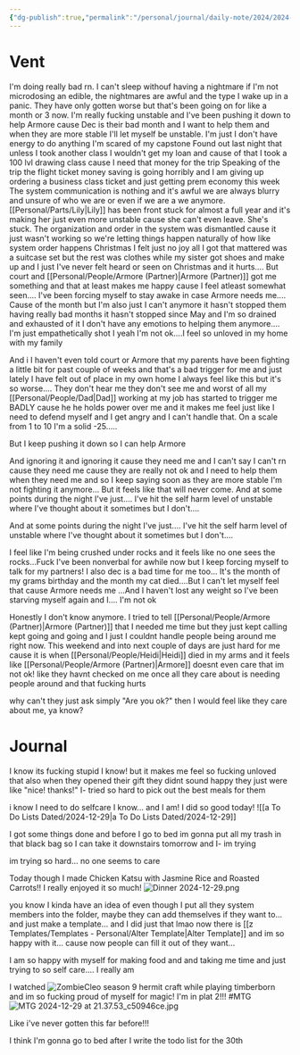 ```yaml
---
{"dg-publish":true,"permalink":"/personal/journal/daily-note/2024/2024-12-29/","tags":["tired/exausted","anger","anxiety","Armore","sad","numb","stressed","daily","20-24"]}
---
```


# Vent

I'm doing really bad rn. I can't sleep withouf having a nightmare if I'm not microdosing an edible, the nightmares are awful and the type I wake up in a panic. They have only gotten worse but that's been going on for like a month or 3 now. I'm really fucking unstable and I've been pushing it down to help Armore cause Dec is their bad month and I want to help them and when they are more stable I'll let myself be unstable. I'm just I don't have energy to do anything I'm scared of my capstone Found out last night that unless I took another class I wouldn't get my loan and cause of that I took a 100 lvl drawing class cause I need that money for the trip Speaking of the trip the flight ticket money saving is going horribly and I am giving up ordering a business class ticket and just getting prem economy this week The system communication is nothing and it's awful we are always blurry and unsure of who we are or even if we are a we anymore. [[Personal/Parts/Lily\|Lily]] has been front stuck for almost a full year and it's making her just even more unstable cause she can't even leave. She's stuck. The organization and order in the system was dismantled cause it just wasn't working so we're letting things happen naturally of how like system order happens Christmas I felt just no joy all I got that mattered was a suitcase set but the rest was clothes while my sister got shoes and make up and I just I've never felt heard or seen on Christmas and it hurts.... But court and [[Personal/People/Armore (Partner)\|Armore (Partner)]] got me something and that at least makes me happy cause I feel atleast somewhat seen.... I've been forcing myself to stay awake in case Armore needs me.... Cause of the month but I'm also just I can't anymore it hasn't stopped them having really bad months it hasn't stopped since May and I'm so drained and exhausted of it I don't have any emotions to helping them anymore.... I'm just empathetically shot I yeah I'm not ok....I feel so unloved in my home with my family

And i I haven't even told court or Armore that my parents have been fighting a little bit for past couple of weeks and that's a bad trigger for me and just lately I have felt out of place in my own home I always feel like this but it's so worse.... They don't hear me they don't see me and worst of all my [[Personal/People/Dad\|Dad]] working at my job has started to trigger me BADLY cause he he holds power over me and it makes me feel just like I need to defend myself and I get angry and I can't handle that. On a scale from 1 to 10 I'm a solid -25.....

But I keep pushing it down so I can help Armore

And ignoring it and ignoring it cause they need me and I can't say I can't rn cause they need me cause they are really not ok and I need to help them when they need me and so I keep saying soon as they are more stable I'm not fighting it anymore... But it feels like that will never come. And at some points during the night I've just.... I've hit the self harm level of unstable where I've thought about it sometimes but I don't....

  And at some points during the night I've just.... I've hit the self harm level of unstable where I've thought about it sometimes but I don't....

I feel like I'm being crushed under rocks and it feels like no one sees the rocks...Fuck I've been nonverbal for awhile now but I keep forcing myself to talk for my partners! I also dec is a bad time for me too... It's the month of my grams birthday and the month my cat died....But I can't let myself feel that cause Armore needs me ...And I haven't lost any weight so I've been starving myself again and I.... I'm not ok

Honestly I don't know anymore. I tried to tell [[Personal/People/Armore (Partner)\|Armore (Partner)]] that I needed me time but they just kept calling kept going and going and I just I couldnt handle people being around me right now.  This weekend and into next couple of days are just hard for me cause it is when [[Personal/People/Heidi\|Heidi]] died in my arms and it feels like [[Personal/People/Armore (Partner)\|Armore]] doesnt even care that im not ok!  like they havnt checked on me once all they care about is needing people around and that fucking hurts 

why can't they just ask simply "Are you ok?" then I would feel like they care about me, ya know?


# Journal 
I know its fucking stupid I know!  but it makes me feel so fucking unloved that also when they opened their gift they didnt sound happy they just were like "nice! thanks!" I- tried so hard to pick out the best meals for them 

i know I need to do selfcare I know... and I am! I did so good today! 
![[a To Do Lists Dated/2024-12-29\|a To Do Lists Dated/2024-12-29]]


I got some things done and before I go to bed im gonna put all my trash in that black bag so I can take it downstairs tomorrow and I- im trying 

im trying so hard... no one seems to care

Today though I made Chicken Katsu with Jasmine Rice and Roasted Carrots!!  I really enjoyed it so much! 
![Dinner 2024-12-29.png](/img/user/Personal/Images/Dinner%202024-12-29.png)

 you know I kinda have an idea of even though I put all they system members into the folder, maybe they can add themselves if they want to... and just make a template... and I did just that lmao now there is [[z Templates/Templates - Personal/Alter  Template\|Alter  Template]] and im so happy with it... cause now people can fill it out of they want... 

I am so happy with myself for making food and and taking me time and just trying to so self care.... I really am

I watched ![ZombieCleo](https://www.youtube.com/watch?v=BkkfzNLtSx8&list=PLVO4L4qtJmBqmtvYc63HlwABXnn-JT3r3&index=17&ab_channel=ZombieCleo)
season 9 hermit craft while playing timberborn and im so fucking proud of myself for magic! I'm in plat 2!!! #MTG 
![MTG 2024-12-29 at 21.37.53_c50946ce.jpg](/img/user/Personal/Images/MTG%202024-12-29%20at%2021.37.53_c50946ce.jpg)

Like i've never gotten this far before!!!

I think I'm gonna go to bed after I write the todo list for the 30th